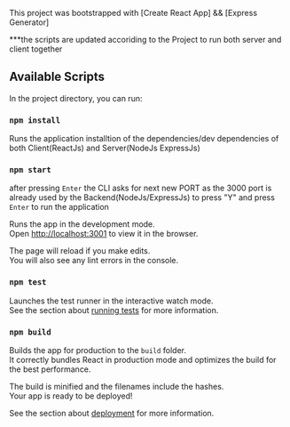 This project was bootstrapped with [Create React App] && [Express Generator]

***the scripts are updated accoriding to the Project to run both server and client together

## Available Scripts

In the project directory, you can run:

### `npm install`

Runs the application installtion of the dependencies/dev dependencies of both Client(ReactJs) and Server(NodeJs ExpressJs)

### `npm start`

after pressing `Enter` the CLI asks for next new PORT as the 3000 port is already used by the Backend(NodeJs/ExpressJs) to press "Y" and press `Enter` to run the application

Runs the app in the development mode.<br />
Open [http://localhost:3001](http://localhost:3001) to view it in the browser.

The page will reload if you make edits.<br />
You will also see any lint errors in the console.

### `npm test`

Launches the test runner in the interactive watch mode.<br />
See the section about [running tests](https://facebook.github.io/create-react-app/docs/running-tests) for more information.

### `npm build`

Builds the app for production to the `build` folder.<br />
It correctly bundles React in production mode and optimizes the build for the best performance.

The build is minified and the filenames include the hashes.<br />
Your app is ready to be deployed!

See the section about [deployment](https://facebook.github.io/create-react-app/docs/deployment) for more information.

